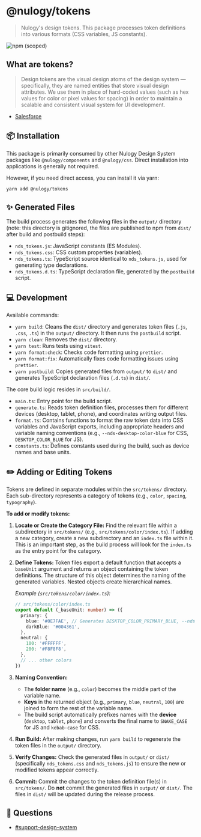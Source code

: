 # @nulogy/tokens

> Nulogy's design tokens. This package processes token definitions into various formats (CSS variables, JS constants).

![npm (scoped)](https://img.shields.io/npm/v/@nulogy/tokens.svg)

## What are tokens?

> Design tokens are the visual design atoms of the design system — specifically, they are named entities that store visual design attributes. We use them in place of hard-coded values (such as hex values for color or pixel values for spacing) in order to maintain a scalable and consistent visual system for UI development.

- [Salesforce](https://www.lightningdesignsystem.com/design-tokens/)

## 📦 Installation

This package is primarily consumed by other Nulogy Design System packages like `@nulogy/components` and `@nulogy/css`. Direct installation into applications is generally not required.

However, if you need direct access, you can install it via yarn:

`yarn add @nulogy/tokens`

## ✨ Generated Files

The build process generates the following files in the `output/` directory (note: this directory is gitignored, the files are published to npm from `dist/` after build and postbuild steps):

- `nds_tokens.js`: JavaScript constants (ES Modules).
- `nds_tokens.css`: CSS custom properties (variables).
- `nds_tokens.ts`: TypeScript source identical to `nds_tokens.js`, used for generating type declarations.
- `nds_tokens.d.ts`: TypeScript declaration file, generated by the `postbuild` script.

## 💻 Development

Available commands:

- `yarn build`: Cleans the `dist/` directory and generates token files (`.js`, `.css`, `.ts`) in the `output/` directory. It then runs the `postbuild` script.
- `yarn clean`: Removes the `dist/` directory.
- `yarn test`: Runs tests using `vitest`.
- `yarn format:check`: Checks code formatting using `prettier`.
- `yarn format:fix`: Automatically fixes code formatting issues using `prettier`.
- `yarn postbuild`: Copies generated files from `output/` to `dist/` and generates TypeScript declaration files (`.d.ts`) in `dist/`.

The core build logic resides in `src/build/`.

- `main.ts`: Entry point for the build script.
- `generate.ts`: Reads token definition files, processes them for different devices (desktop, tablet, phone), and coordinates writing output files.
- `format.ts`: Contains functions to format the raw token data into CSS variables and JavaScript exports, including appropriate headers and variable naming conventions (e.g., `--nds-desktop-color-blue` for CSS, `DESKTOP_COLOR_BLUE` for JS).
- `constants.ts`: Defines constants used during the build, such as device names and base units.

## ✏️ Adding or Editing Tokens

Tokens are defined in separate modules within the `src/tokens/` directory. Each sub-directory represents a category of tokens (e.g., `color`, `spacing`, `typography`).

**To add or modify tokens:**

1.  **Locate or Create the Category File:** Find the relevant file within a subdirectory in `src/tokens/` (e.g., `src/tokens/color/index.ts`). If adding a new category, create a new subdirectory and an `index.ts` file within it. This is an important step, as the build process will look for the `index.ts` as the entry point for the category.
2.  **Define Tokens:** Token files export a default function that accepts a `baseUnit` argument and returns an object containing the token definitions. The structure of this object determines the naming of the generated variables. Nested objects create hierarchical names.

    _Example (`src/tokens/color/index.ts`):_

    ```typescript
    // src/tokens/color/index.ts
    export default (_baseUnit: number) => ({
      primary: {
        blue: '#0E7FAE', // Generates DESKTOP_COLOR_PRIMARY_BLUE, --nds-desktop-color-primary-blue, etc.
        darkBlue: '#004361',
      },
      neutral: {
        100: '#FFFFFF',
        200: '#F8F8F8',
      },
      // ... other colors
    })
    ```

3.  **Naming Convention:**

    - The **folder name** (e.g., `color`) becomes the middle part of the variable name.
    - **Keys** in the returned object (e.g., `primary`, `blue`, `neutral`, `100`) are joined to form the rest of the variable name.
    - The build script automatically prefixes names with the **device** (`desktop`, `tablet`, `phone`) and converts the final name to `SNAKE_CASE` for JS and `kebab-case` for CSS.

4.  **Run Build:** After making changes, run `yarn build` to regenerate the token files in the `output/` directory.

5.  **Verify Changes:** Check the generated files in `output/` or `dist/` (specifically `nds_tokens.css` and `nds_tokens.js`) to ensure the new or modified tokens appear correctly.

6.  **Commit:** Commit the changes to the token definition file(s) in `src/tokens/`. Do **not** commit the generated files in `output/` or `dist/`. The files in `dist/` will be updated during the release process.

## 💬 Questions

- [#support-design-system](slack://channel?team=T024N2KKA&id=CBAFQ4X7X)
